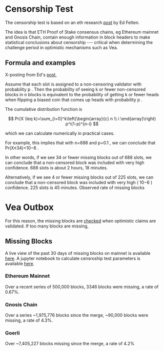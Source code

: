 # Censorship Test

The censorship test is based on an eth research [post](https://ethresear.ch/t/reducing-challenge-times-in-rollups/14997) by Ed Felten.

The idea is that ETH Proof of Stake consensus chains, eg Ethereum mainnet and Gnosis Chain, contain enough information in block headers to make statistical conclusions about censorship --- critical when determining the challenge period in optimistic mechanisms such as Vea.

## Formula and examples

X-posting from Ed's [post](https://ethresear.ch/t/reducing-challenge-times-in-rollups/14997),

Assume that each slot is assigned to a non-censoring validator with probability p . Then the probability of seeing k or fewer non-censored blocks in n blocks is equivalent to the probability of getting k or fewer heads when flipping a biased coin that comes up heads with probability p .

The cumulative distribution function is

$$
Pr(X \leq k)=\sum_{i=0}^k\left(\begin{array}{c}
n \\
i
\end{array}\right) p^i(1-p)^{n-i}
$$

which we can calculate numerically in practical cases.

For example, this implies that with n=688 and p=0.1 , we can conclude that Pr(X≤34)<10−6 .

In other words, if we see 34 or fewer missing blocks out of 688 slots, we can conclude that a non-censored block was included with very high confidence. 688 slots is about 2 hours, 18 minutes.

Alternatively, if we see 4 or fewer missing blocks out of 225 slots, we can conclude that a non-censored block was included with very high ( 10−6 ) confidence. 225 slots is 45 minutes.
Observed rate of missing blocks

# Vea Outbox

For this reason, the missing blocks are [checked](https://github.com/kleros/vea/blob/c78180985507611b3f6b69c2863a7a36e1daed47/contracts/src/arbitrumToEth/VeaOutboxArbToEth.sol#L186) when optimistic claims are validated. If too many blocks are missing, 

## Missing Blocks

A live view of the past 30 days of missing blocks on mainnet is available [here](https://censorship-oracle-frontend.vercel.app/). A jupyter notebook to calculate censroship test parameters is available [here](https://github.com/shotaronowhere/CensorshipOracle/tree/main/scripts/notebooks).

### Ethereum Mainnet

Over a recent series of 500,000 blocks, 3346 blocks were missing, a rate of 0.67%.

### Gnosis Chain

Over a series ~1,975,776 blocks since the merge, ~90,000 blocks were missing, a rate of 4.3%. 

### Goerli

Over ~7,405,227 blocks missing since the merge, a rate of 4.2%
